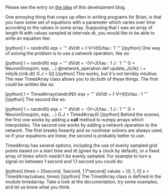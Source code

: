 <html><body><p>Please see the entry on <a href="http://briansimulator.org/2009/05/27/the-idea/">the idea</a> of this development blog.

One annoying thing that crops up often in writing programs for Brian, is that you have some set of equations with a parameter which varies over time according to the values in some array. Supposing that I was an array of length N with values sampled at intervals dt, you would like to be able to write an equation like:

[python]
I = randn(N)
eqs = '''
dV/dt = (-V+I(t))/tau : 1
'''
[/python]
One way of solving the problem is to use a network operation, like so:

[python]
I = randn(N)
eqs = '''
dV/dt = -(V+J)/tau : 1
J : 1
'''
G = NeuronGroup(m, eqs, ...)
@network_operation
def update_J(clk):
    i = int(clk.t/clk.dt)
    G.J = I[i]
[/python]
This works, but it's not terribly intuitive. The new TimedArray class allows you to do both of these things. The first could be written like so:

[python]
I = TimedArray(randn(N))
eqs = '''
dV/dt = (-V+I(t))/tau : 1
'''
[/python]
The second like so:

[python]
I = randn(N)
eqs = '''
dV/dt = -(V+J)/tau : 1
J : 1
'''
G = NeuronGroup(m, eqs, ...)
G.J = TimedArray(I)
[/python]
Behind the scenes, the first one works by adding a __call__ method to numpy arrays which interpolates. The second one works by adding a network operation to the network. The first breaks linearity and so nonlinear solvers are always used, so if your equations are linear, the second is probably better to use.

TimedArray has several options, including the use of evenly sampled grid points based on a start time and dt (given by a clock by default), or a fixed array of times which needn't be evenly sampled. For example to turn a signal on between 1 second and 1.1 second you could do:

[python]
times = [0*second, 1*second, 1.1*second]
values = [0, 1, 0]
x = TimedArray(values, times)
[/python]
The TimedArray class is defined in the module timedarray. Take a look at the documentation, try some examples, and let us know what you think.</p></body></html>